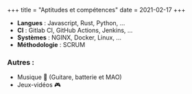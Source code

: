 +++
title = "Aptitudes et compétences"
date = 2021-02-17
+++

- **Langues** : Javascript, Rust, Python, ...
- **CI** : Gitlab CI, GitHub Actions, Jenkins, ...
- **Systèmes** : NGINX, Docker, Linux, ...
- **Méthodologie** : SCRUM

### Autres :

- Musique 🎵 (Guitare, batterie et MAO)
- Jeux-vidéos 🎮